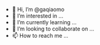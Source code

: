 - 👋 Hi, I’m @gaqiaomo
- 👀 I’m interested in ...
- 🌱 I’m currently learning ...
- 💞️ I’m looking to collaborate on ...
- 📫 How to reach me ...

<!---
gaqiaomo/gaqiaomo is a ✨ special ✨ repository because its `README.md` (this file) appears on your GitHub profile.
You can click the Preview link to take a look at your changes.
--->

